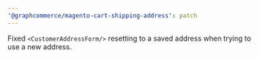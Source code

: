 ```yaml
---
'@graphcommerce/magento-cart-shipping-address': patch
---
```


Fixed `<CustomerAddressForm/>` resetting to a saved address when trying to use a new address.
